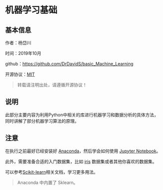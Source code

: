 # 机器学习基础

## 基本信息

作者：杨岱川

时间：2019年10月

github：https://github.com/DrDavidS/basic_Machine_Learning

开源协议：[MIT](https://github.com/DrDavidS/basic_Machine_Learning/blob/master/LICENSE)

> 转载请注明出处，请遵循开源协议！

## 说明

此部分主要内容为利用Python中相关的库进行机器学习和数据分析的具体方法，同时讲解了部分机器学习算法的原理。

## 注意

在执行之前最好已经安装好 [Anaconda](https://www.anaconda.com/)，然后学会如何使用 [Jupyter Notebook](https://jupyter.org/)。

此外，需要准备合适的入门数据集，比如 [iris](https://scikit-learn.org/stable/modules/generated/sklearn.datasets.load_iris.html#sklearn.datasets.load_iris) 数据集或者其他你喜欢的数据集。

可以参考[Scikit-learn](https://scikit-learn.org/stable/)相关文档，学习更多用法。

> Anaconda 中内置了 Sklearn。
